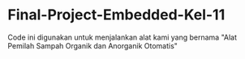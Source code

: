 # Final-Project-Embedded-Kel-11
Code ini digunakan untuk menjalankan alat kami yang bernama "Alat Pemilah Sampah Organik dan Anorganik Otomatis"
